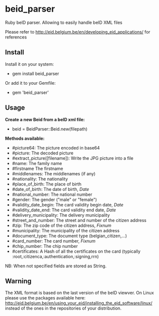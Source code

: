 beid_parser
===========
Ruby beID parser. Allowing to easily handle beID XML files

Please refer to http://eid.belgium.be/en/developing_eid_applications/ for references

Install
-------
Install it on your system:
  - gem install beid_parser

Or add it to your Gemfile:
  - gem 'beid_parser'

Usage
-----
**Create a new Beid from a beID xml file:**
  - beid = BeidParser::Beid.new(filepath) 

**Methods available:**
  - #picture64: The picture encoded in base64
  - #picture: The decoded picture
  - #extract_picture([filename]): Write the JPG picture into a file
  - #name: The family name
  - #firstname The firstname 
  - #middlenames: The middlenames (if any)
  - #nationality: The nationality
  - #place_of_birth: The place of birth
  - #date_of_birth: The date of birth, *Date*
  - #national_number: The national number
  - #gender: The gender ("male" or "female")
  - #validity_date_begin: The card validity begin date, *Date*
  - #validity_date_end: The card validity end date, *Date*
  - #delivery_municipality: The delivery municipality
  - #street_and_number: The street and number of the citizen address
  - #zip: The zip code of the citizen address, *Fixnum*
  - #municipality: The municipality of the citizen address
  - #document_type: The document type (belgian_citizen,...)
  - #card_number: The card number, *Fixnum*
  - #chip_number: The chip number
  - #certificates: A Hash of all the certificates on the card (typically :root,:citizenca,:authentication,:signing,rrn)
  
NB: When not specified fields are stored as String.


Warning
-------

The XML format is based on the last version of the beID viewver. 
On Linux please use the packages available here: http://eid.belgium.be/en/using_your_eid/installing_the_eid_software/linux/
instead of the ones in the repositories of your distribution.
